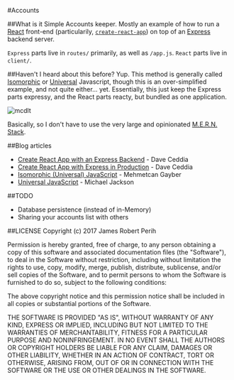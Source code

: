 #Accounts

##What is it
Simple Accounts keeper. Mostly an example of how to run a [React](https://reactjs.org) front-end (particularily, [`create-react-app`](https://github.com/facebookincubator/create-react-app)) on top of an [Express](https://expressjs.com/) backend server.

`Express` parts live in `routes/` primarily, as well as `/app.js`. `React` parts live in `client/`.

##Haven't I heard about this before?
Yup. This method is generally called [Isomorphic](https://medium.com/monitisemea/isomorphic-universal-javascript-496dc8c4341a) or [Universal](https://medium.com/@mjackson/universal-javascript-4761051b7ae9) Javascript, though this is an over-simplified example, and not quite either... yet. Essentially, this just keep the Express parts expressy, and the React parts reacty, but bundled as one application.

![mcdlt](https://vignette.wikia.nocookie.net/ronaldmcdonald/images/8/88/Mcdlt-w-ad.jpg/revision/latest/scale-to-width-down/250?cb=20150504023854)

Basically, so I don't have to use the very large and opinionated [M.E.R.N. Stack](http://mern.io/).


##Blog articles
- [Create React App with an Express Backend](https://daveceddia.com/create-react-app-express-backend/) - Dave Ceddia
- [Create React App with Express in Production](https://daveceddia.com/create-react-app-express-production/) - Dave Ceddia
- [Isomorphic (Universal) JavaScript](https://medium.com/@mjackson/universal-javascript-4761051b7ae9) - Mehmetcan Gayber
- [Universal JavaScript](https://medium.com/@mjackson/universal-javascript-4761051b7ae9) - Michael Jackson 

##TODO
- Database persistence (instead of in-Memory)
- Sharing your accounts list with others 

##LICENSE
Copyright (c) 2017 James Robert Perih

Permission is hereby granted, free of charge, to any person obtaining a copy
of this software and associated documentation files (the "Software"), to deal
in the Software without restriction, including without limitation the rights
to use, copy, modify, merge, publish, distribute, sublicense, and/or sell
copies of the Software, and to permit persons to whom the Software is
furnished to do so, subject to the following conditions:

The above copyright notice and this permission notice shall be included in all
copies or substantial portions of the Software.

THE SOFTWARE IS PROVIDED "AS IS", WITHOUT WARRANTY OF ANY KIND, EXPRESS OR
IMPLIED, INCLUDING BUT NOT LIMITED TO THE WARRANTIES OF MERCHANTABILITY,
FITNESS FOR A PARTICULAR PURPOSE AND NONINFRINGEMENT. IN NO EVENT SHALL THE
AUTHORS OR COPYRIGHT HOLDERS BE LIABLE FOR ANY CLAIM, DAMAGES OR OTHER
LIABILITY, WHETHER IN AN ACTION OF CONTRACT, TORT OR OTHERWISE, ARISING FROM,
OUT OF OR IN CONNECTION WITH THE SOFTWARE OR THE USE OR OTHER DEALINGS IN THE
SOFTWARE.